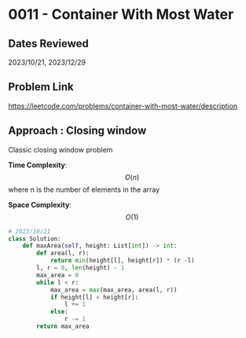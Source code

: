 # 0011 - Container With Most Water

## Dates Reviewed
2023/10/21, 2023/12/29

## Problem Link

https://leetcode.com/problems/container-with-most-water/description

## Approach : Closing window

Classic closing window problem

**Time Complexity**: $$O(n)$$
where n is the number of elements in the array

**Space Complexity**: $$O(1)$$

<TabItem value="python" label="Python">

```python
# 2023/10/21
class Solution:
    def maxArea(self, height: List[int]) -> int:
        def area(l, r):
            return min(height[l], height[r]) * (r -l)
        l, r = 0, len(height) - 1
        max_area = 0
        while l < r:
            max_area = max(max_area, area(l, r))
            if height[l] < height[r]:
                l += 1
            else:
                r -= 1
        return max_area
```
</TabItem>
